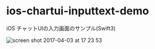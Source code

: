 # ios-chartui-inputtext-demo
iOS チャットUIの入力画面のサンプル(Swift3)

![screen shot 2017-04-03 at 17 23 53](https://cloud.githubusercontent.com/assets/9479568/24601090/884623ca-1892-11e7-9fd8-ac5dae791504.png)
